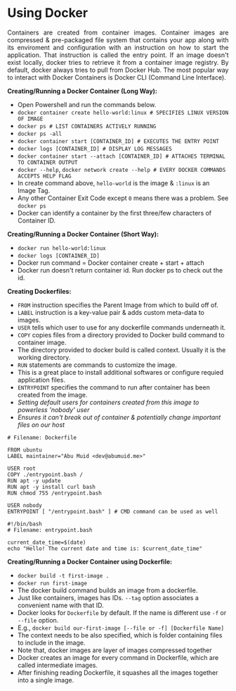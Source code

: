 # Using Docker

<p align="justify">Containers are created from container images. Container images are compressed & pre-packaged file system that contains your app along with its enviroment and configuration with an instruction on how to start the application. That instruction is called the entry point. If an image doesn't exist locally, docker tries to retrieve it from a container image registry. By default, docker always tries to pull from Docker Hub. The most popular way to interact with Docker Containers is Docker CLI (Command Line Interface).</p>

**Creating/Running a Docker Container (Long Way):**
- Open Powershell and run the commands below.
- `docker container create hello-world:linux # SPECIFIES LINUX VERSION OF IMAGE`
- `docker ps # LIST CONTAINERS ACTIVELY RUNNING`
- `docker ps -all`
- `docker container start [CONTAINER_ID] # EXECUTES THE ENTRY POINT`
- `docker logs [CONTAINER_ID] # DISPLAY LOG MESSAGES`
- `docker container start --attach [CONTAINER_ID] # ATTACHES TERMINAL TO CONTAINER OUTPUT`
- `docker --help`, `docker network create --help # EVERY DOCKER COMMANDS ACCEPTS HELP FLAG`
- In create command above, `hello-world` is the image & `:linux` is an Image Tag. 
- Any other Container Exit Code except `0` means there was a problem. See `docker ps`
- Docker can identify a container by the first three/few characters of Container ID.

**Creating/Running a Docker Container (Short Way):**
- `docker run hello-world:linux`
- `docker logs [CONTAINER_ID]`
- Docker run command = Docker container create + start + attach
- Docker run doesn't return container id. Run docker ps to check out the id.

**Creating Dockerfiles:**
- `FROM` instruction specifies the Parent Image from which to build off of.
- `LABEL` instruction is a key-value pair & adds custom meta-data to images.
- `USER` tells which user to use for any dockerfile commands underneath it.
- `COPY` copies files from a directory provided to Docker build command to container image.
- The directory provided to docker build is called context. Usually it is the working directory.
- `RUN` statements are commands to customize the image. 
- This is a great place to install additional softwares or configure requied application files.
- `ENTRYPOINT` specifies the command to run after container has been created from the image.
- *Setting default users for containers created from this image to powerless 'nobody' user*
- *Ensures it can't break out of container & potentially change important files on our host*
```
# Filename: Dockerfile

FROM ubuntu
LABEL maintainer="Abu Muid <dev@abumuid.me>"

USER root
COPY ./entrypoint.bash /
RUN apt -y update
RUN apt -y install curl bash
RUN chmod 755 /entrypoint.bash

USER nobody
ENTRYPOINT [ "/entrypoint.bash" ] # CMD command can be used as well
```
```
#!/bin/bash
# Filename: entrypoint.bash

current_date_time=$(date)
echo "Hello! The current date and time is: $current_date_time"
```

**Creating/Running a Docker Container using Dockerfile:**
- `docker build -t first-image .`
- `docker run first-image`
- The docker build command builds an image from a dockerfile.
- Just like containers, images has IDs. `--tag` option associates a convenient name with that ID.
- Docker looks for `Dockerfile` by default. If the name is different use `-f` or `--file` option.
- E.g., `docker build our-first-image [--file or -f] [Dockerfile Name]`
- The context needs to be also specified, which is folder containing files to include in the image.
- Note that, docker images are layer of images compressed together 
- Docker creates an image for every command in Dockerfile, which are called intermediate images.
- After finishing reading Dockerfile, it squashes all the images together into a single image.
